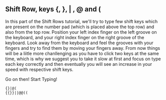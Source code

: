 
## Shift Row, keys {, }, | , @ and (

In this part of the Shift Rows tutorial, we'll try to type few shift keys which are present on the number pad (which is placed above the top row) and also from the top row.
Position your left index finger on the left groove on the keyboard, and your right index finger on the right groove of the keyboard. Look away from the keyboard and feel the grooves with your fingers and try to find them by moving your fingers away.
From now things will be a liitle more chanllenging as you have to click two keys at the same time, which is why we suggest you to take it slow at first and focus on type 
each key correctly and then eventually you will see an increase in your speed with respective shift keys.

Go on then! Start Typing!

``` practicetyping
{}|@(
{{}}||@@((
```
